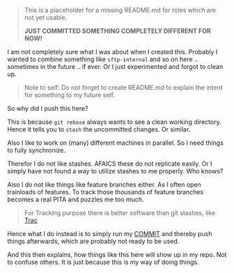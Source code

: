 > This is a placeholder for a missing README.md for roles which are not yet usable.
>
> **JUST COMMITTED SOMETHING COMPLETELY DIFFERENT FOR NOW!**

I am not completely sure what I was about when I created this.
Probably I wanted to combine something like `sftp-internal` and so on here ..
sometimes in the future .. if ever.  Or I just experimented and forgot to clean up.

> Note to self:
> Do not forget to create README.md
> to explain the intent for something
> to my future self.

So why did I push this here?

This is because `git rebase` always wants to see a clean working directory.
Hence it tells you to `stash` the uncommitted changes.  Or similar.

Also I like to work on (many) different machines in parallel.  So I need things to fully synchronize.

Therefor I do not like stashes.  AFAICS these do not replicate easily.
Or I simply have not found a way to utilize stashes to me properly.  Who knows?

Also I do not like things like feature branches either.  As I often open trainloads of features.
To track those thousands of feature branches becomes a real PITA and puzzles me too much.

> For Tracking purpose there is better software than git stashes, like [Trac](https://trac.edgewall.org/)

Hence what I do instead is to simply run my [COMMIT](https://github.com/hilbix/gitstart/blob/master/COMMIT)
and thereby push things afterwards, which are probably not ready to be used.

And this then explains, how things like this here will show up in my repo.
Not to confuse others.  It is just because this is my way of doing things.

